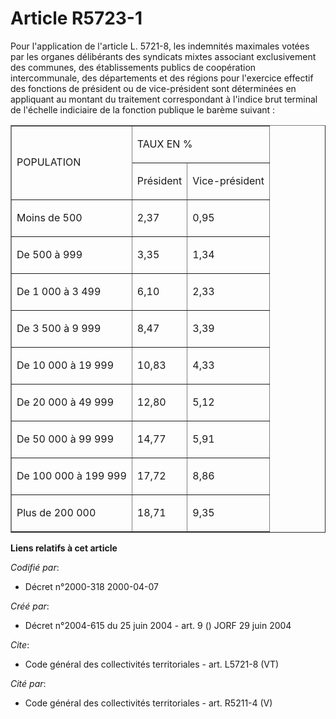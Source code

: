 # Article R5723-1

Pour l'application de l'article L. 5721-8, les indemnités maximales votées par les organes délibérants des syndicats mixtes
associant exclusivement des communes, des établissements publics de coopération intercommunale, des départements et des
régions pour l'exercice effectif des fonctions de président ou de vice-président sont déterminées en appliquant au montant du
traitement correspondant à l'indice brut terminal de l'échelle indiciaire de la fonction publique le barème suivant : 

<table cellpadding="0" cellspacing="0" border="1" align="center">
  <tbody>
    <tr>
      <td rowspan="2">

POPULATION 

</td>
      <td colspan="2">

TAUX EN % 

</td>
    </tr>
    <tr>
      <td>

Président 

</td>
      <td>

Vice-président 

</td>
    </tr>
    <tr>
      <td>

Moins de 500 

</td>
      <td>

2,37 

</td>
      <td>

0,95 

</td>
    </tr>
    <tr>
      <td>

De 500 à 999 

</td>
      <td>

3,35 

</td>
      <td>

1,34 

</td>
    </tr>
    <tr>
      <td>

De 1 000 à 3 499 

</td>
      <td>

6,10 

</td>
      <td>

2,33 

</td>
    </tr>
    <tr>
      <td>

De 3 500 à 9 999 

</td>
      <td>

8,47 

</td>
      <td>

3,39 

</td>
    </tr>
    <tr>
      <td>

De 10 000 à 19 999 

</td>
      <td>

10,83 

</td>
      <td>

4,33 

</td>
    </tr>
    <tr>
      <td>

De 20 000 à 49 999 

</td>
      <td>

12,80 

</td>
      <td>

5,12 

</td>
    </tr>
    <tr>
      <td>

De 50 000 à 99 999 

</td>
      <td>

14,77 

</td>
      <td>

5,91 

</td>
    </tr>
    <tr>
      <td>

De 100 000 à 199 999 

</td>
      <td>

17,72 

</td>
      <td>

8,86 

</td>
    </tr>
    <tr>
      <td>

Plus de 200 000 

</td>
      <td>

18,71 

</td>
      <td>

9,35

</td>
    </tr>
  </tbody>
</table>

**Liens relatifs à cet article**

_Codifié par_:

  - Décret n°2000-318 2000-04-07

_Créé par_:

  - Décret n°2004-615 du 25 juin 2004 - art. 9 () JORF 29 juin 2004

_Cite_:

  - Code général des collectivités territoriales - art. L5721-8 (VT)

_Cité par_:

  - Code général des collectivités territoriales - art. R5211-4 (V)
